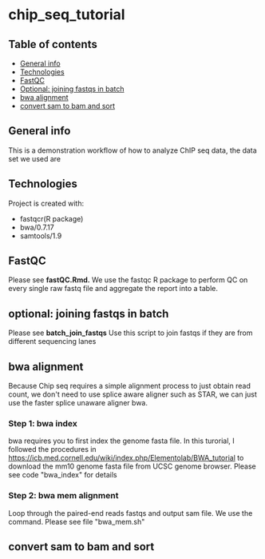 # chip_seq_tutorial


## Table of contents
* [General info](#general-info)
* [Technologies](#technologies)
* [FastQC](#fastqc)
* [Optional: joining fastqs in batch](#joinfastqs)
* [bwa alignment](#bwa_alignment)
* [convert sam to bam and sort](#samtools_sort)

## General info
This is a demonstration workflow of how to analyze ChIP seq data, the data set we used are
	
## Technologies
Project is created with:
* fastqcr(R package)
* bwa/0.7.17
* samtools/1.9

## FastQC
Please see **fastQC.Rmd.**
We use the fastqc R package to perform QC on every single raw fastq file and aggregate the report into a table.

## optional: joining fastqs in batch
Please see **batch_join_fastqs**
Use this script to join fastqs if they are from different sequencing lanes

## bwa alignment
Because Chip seq requires a simple alignment process to just obtain read count, we don't need to use splice aware aligner such as STAR, we can just use the faster splice unaware aligner bwa.
### Step 1: bwa index
bwa requires you to first index the genome fasta file. In this turorial, I followed the procedures in https://icb.med.cornell.edu/wiki/index.php/Elementolab/BWA_tutorial to download the mm10 genome fasta file from UCSC genome browser. Please see code "bwa_index" for details
### Step 2: bwa mem alignment
Loop through the paired-end reads fastqs and output sam file. We use the <bwa mem> command. Please see file "bwa_mem.sh"

## convert sam to bam and sort
